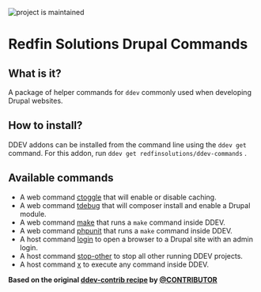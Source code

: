 ![project is maintained](https://img.shields.io/maintenance/yes/2024.svg)

# Redfin Solutions Drupal Commands <!-- omit in toc -->

## What is it?

A package of helper commands for `ddev` commonly used when developing Drupal websites.

## How to install?
DDEV addons can be installed from the command line using the `ddev get` command. For this addon, run `ddev get redfinsolutions/ddev-commands` .

## Available commands

* A web command [ctoggle](commands/web/ctoggle) that will enable or disable caching.
* A web command [tdebug](commands/web/ren) that will composer install and enable a Drupal module.
* A web command [make](commands/web/make) that runs a `make` command inside DDEV.
* A web command [phpunit](commands/web/phpunit) that runs a `make` command inside DDEV.
* A host command [login](commands/host/login) to open a browser to a Drupal site with an admin login.
* A host command [stop-other](commands/host/stop-other) to stop all other running DDEV projects.
* A host command [x](commands/host/x) to execute any command inside DDEV.


**Based on the original [ddev-contrib recipe](https://github.com/ddev/ddev-contrib/tree/master/docker-compose-services/RECIPE) by [@CONTRIBUTOR](https://github.com/CONTRIBUTOR)**
